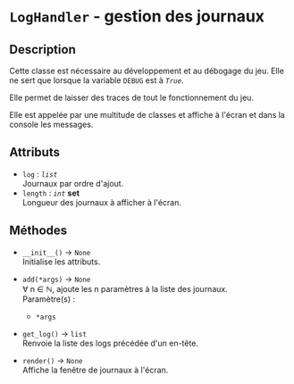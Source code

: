 # `LogHandler` - gestion des journaux
## Description
Cette classe est nécessaire au développement et au débogage du jeu.
Elle ne sert que lorsque la variable `DEBUG` est à *`True`*.

Elle permet de laisser des traces de tout le fonctionnement du jeu.

Elle est appelée par une multitude de classes et affiche à l'écran et dans la console les messages.

## Attributs
- `log` : *`list`* \
  Journaux par ordre d'ajout.
- `length` : *`int`* **set** \
  Longueur des journaux à afficher à l'écran.

## Méthodes
- `__init__()` &rarr; `None` \
  Initialise les attributs.

- `add(*args)` &rarr; `None` \
  ∀ n ∈ ℕ, ajoute les n paramètres à la liste des journaux. \
  Paramètre(s) :
  * `*args`

- `get_log()` &rarr; `list` \
  Renvoie la liste des logs précédée d'un en-tête.

- `render()` &rarr; `None` \
  Affiche la fenêtre de journaux à l'écran.

